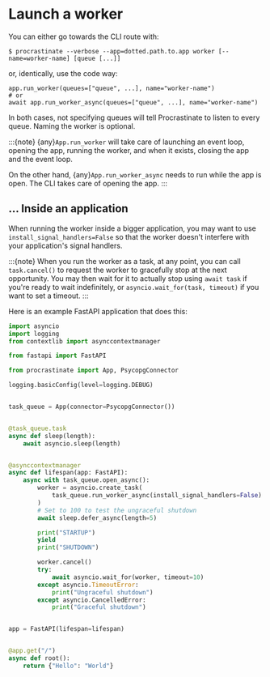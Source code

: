 # Launch a worker

You can either go towards the CLI route with:

```console
$ procrastinate --verbose --app=dotted.path.to.app worker [--name=worker-name] [queue [...]]
```

or, identically, use the code way:

```
app.run_worker(queues=["queue", ...], name="worker-name")
# or
await app.run_worker_async(queues=["queue", ...], name="worker-name")
```

In both cases, not specifying queues will tell Procrastinate to listen to every queue.
Naming the worker is optional.

:::{note}
{any}`App.run_worker` will take care of launching an event loop, opening the app,
running the worker, and when it exists, closing the app and the event loop.

On the other hand, {any}`App.run_worker_async` needs to run while the app is open.
The CLI takes care of opening the app.
:::

## ... Inside an application

When running the worker inside a bigger application, you may want to use
`install_signal_handlers=False` so that the worker doesn't interfere with
your application's signal handlers.

:::{note}
When you run the worker as a task, at any point, you can call `task.cancel()`
to request the worker to gracefully stop at the next opportunity.
You may then wait for it to actually stop using `await task` if you're
ready to wait indefinitely, or `asyncio.wait_for(task, timeout)` if you
want to set a timeout.
:::

Here is an example FastAPI application that does this:

```python
import asyncio
import logging
from contextlib import asynccontextmanager

from fastapi import FastAPI

from procrastinate import App, PsycopgConnector

logging.basicConfig(level=logging.DEBUG)


task_queue = App(connector=PsycopgConnector())


@task_queue.task
async def sleep(length):
    await asyncio.sleep(length)


@asynccontextmanager
async def lifespan(app: FastAPI):
    async with task_queue.open_async():
        worker = asyncio.create_task(
            task_queue.run_worker_async(install_signal_handlers=False)
        )
        # Set to 100 to test the ungraceful shutdown
        await sleep.defer_async(length=5)

        print("STARTUP")
        yield
        print("SHUTDOWN")

        worker.cancel()
        try:
            await asyncio.wait_for(worker, timeout=10)
        except asyncio.TimeoutError:
            print("Ungraceful shutdown")
        except asyncio.CancelledError:
            print("Graceful shutdown")


app = FastAPI(lifespan=lifespan)


@app.get("/")
async def root():
    return {"Hello": "World"}
```

